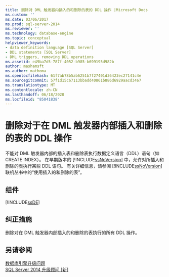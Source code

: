 ```yaml
---
title: 删除对 DML 触发器内插入的和删除的表的 DDL 操作 |Microsoft Docs
ms.custom: ''
ms.date: 03/06/2017
ms.prod: sql-server-2014
ms.reviewer: ''
ms.technology: database-engine
ms.topic: conceptual
helpviewer_keywords:
- data definition language [SQL Server]
- DDL statements [SQL Server]
- DML triggers, removing DDL operations
ms.assetid: e49ba7d5-787f-4052-b985-b699195d982b
author: mashamsft
ms.author: mathoma
ms.openlocfilehash: 61f7ab78b5ab6251b7f27401d36423ec27141c4e
ms.sourcegitcommit: 57f1d15c67113bbadd40861b886d6929aacd3467
ms.translationtype: MT
ms.contentlocale: zh-CN
ms.lasthandoff: 06/18/2020
ms.locfileid: "85041838"
---
```

# <a name="remove-ddl-operations-on-the-inserted-and-deleted-tables-inside-dml-triggers"></a>删除对于在 DML 触发器内部插入和删除的表的 DDL 操作
  不能对 DML 触发器内部的插入表和删除表执行数据定义语言（DDL）语句（如 CREATE INDEX）。 在早期版本的 [!INCLUDE[ssNoVersion](../../includes/ssnoversion-md.md)] 中，允许对所插入和删除的表执行某些 DDL 语句。 有关详细信息，请参阅 [!INCLUDE[ssNoVersion](../../includes/ssnoversion-md.md)] 联机丛书中的“使用插入的和删除的表”。  
  
## <a name="component"></a>组件  
 [!INCLUDE[ssDE](../../includes/ssde-md.md)]  
  
## <a name="corrective-action"></a>纠正措施  
 删除对在 DML 触发器内部插入的和删除的表执行的所有 DDL 操作。  
  
## <a name="see-also"></a>另请参阅  
 [数据库引擎升级问题](../../../2014/sql-server/install/database-engine-upgrade-issues.md)   
 [SQL Server 2014 升级顾问 &#91;新&#93;](sql-server-2014-upgrade-advisor.md)  
  
  
